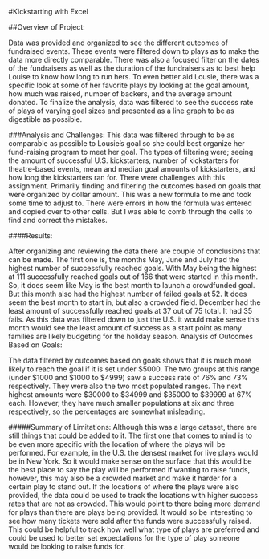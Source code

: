 #Kickstarting with Excel

##Overview of Project:

Data was provided and organized to see the different outcomes of fundraised events. These events were filtered down to plays as to make the data more directly comparable. There was also a focused filter on the dates of the fundraisers as well as the duration of the fundraisers as to best help Louise to know how long to run hers. 
To even better aid Lousie, there was a specific look at some of her favorite plays by looking at the goal amount, how much was raised, number of backers, and the average amount donated. 
To finalize the analysis, data was filtered to see the success rate of plays of varying goal sizes and presented as a line graph to be as digestible as possible.  

###Analysis and Challenges:
	This data was filtered through to be as comparable as possible to Lousie’s goal so she could best organize her fund-raising program to meet her goal. The types of filtering were; seeing the amount of successful U.S. kickstarters, number of kickstarters for theatre-based events, mean and median goal amounts of kickstarters, and how long the kickstarters ran for. 
There were challenges with this assignment. Primarily finding and filtering the outcomes based on goals that were organized by dollar amount. This was a new formula to me and took some time to adjust to. There were errors in how the formula was entered and copied over to other cells. But I was able to comb through the cells to find and correct the mistakes. 

####Results:

After organizing and reviewing the data there are couple of conclusions that can be made. The first one is, the months May, June and July had the highest number of successfully reached goals. With May being the highest at 111 successfully reached goals out of 166 that were started in this month. So, it does seem like May is the best month to launch a crowdfunded goal. But this month also had the highest number of failed goals at 52. It does seem the best month to start in, but also a crowded field. 
December had the least amount of successfully reached goals at 37 out of 75 total. It had 35 fails. As this data was filtered down to just the U.S. it would make sense this month would see the least amount of success as a start point as many families are likely budgeting for the holiday season. 
Analysis of Outcomes Based on Goals:

The data filtered by outcomes based on goals shows that it is much more likely to reach the goal if it is set under $5000. The two groups at this range (under $1000 and $1000 to $4999) saw a success rate of 76% and 73% respectively. They were also the two most populated ranges. The next highest amounts were $30000 to $34999 and $35000 to $39999 at 67% each. However, they have much smaller populations at six and three respectively, so the percentages are somewhat misleading.

#####Summary of Limitations:
	Although this was a large dataset, there are still things that could be added to it. The first one that comes to mind is to be even more specific with the location of where the plays will be performed. For example, in the U.S. the densest market for live plays would be in New York. So it would make sense on the surface that this would be the best place to say the play will be performed if wanting to raise funds, however, this may also be a crowded market and make it harder for a certain play to stand out. If the locations of where the plays were also provided, the data could be used to track the locations with higher success rates that are not as crowded. This would point to there being more demand for plays than there are plays being provided. 
	It would so be interesting to see how many tickets were sold after the funds were successfully raised. This could be helpful to track how well what type of plays are preferred and could be used to better set expectations for the type of play someone would be looking to raise funds for.  
